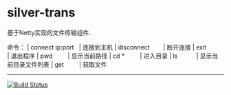 # silver-trans
基于Netty实现的文件传输组件.

命令：
| connect ip:port   | 连接到主机
| disconnect        | 断开连接
| exit              | 退出程序
| pwd               | 显示当前路径
| cd *              | 进入目录
| ls                | 显示当前目录文件列表
| get               | 获取文件

***
[![Build Status](https://travis-ci.org/luangeng/silver-trans.svg?branch=master)](https://travis-ci.org/luangeng/silver-trans)
